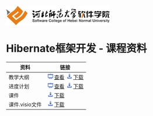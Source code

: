 ![河北师范大学软件学院](../image/logo.png)

# Hibernate框架开发 - 课程资料


| 资料 | 链接 |
|---|---|
|教学大纲| [<img src="../image/presentation.png" height="15" />查看](./outline.pdf) [<img src="../image/download.png" height="15" />下载](./outline.docx)|
|进度计划| [<img src="../image/presentation.png" height="15" />查看](./schedule.pdf) [<img src="../image/download.png" height="15" />下载](./schedule.docx)|
|课件| [<img src="../image/download.png" height="15" />下载](./slides)|
|课件.visio文件| [<img src="../image/download.png" height="15" />下载](./visio)|

